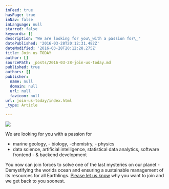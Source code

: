 ```yaml
---
inFeed: true
hasPage: true
inNav: false
inLanguage: null
starred: false
keywords: []
description: "We are looking for you\_with a passion for\_"
datePublished: '2016-03-28T20:12:31.482Z'
dateModified: '2016-03-28T20:12:28.275Z'
title: Join us TODAY
author: []
sourcePath: _posts/2016-03-28-join-us-today.md
published: true
authors: []
publisher:
  name: null
  domain: null
  url: null
  favicon: null
url: join-us-today/index.html
_type: Article

---
```

![](https://the-grid-user-content.s3-us-west-2.amazonaws.com/b4ad9a0a-63f7-4060-b25e-3533c6849538.jpg)

We are looking for you with a passion for 

* marine geology, - biology, -chemistry, - physics
* data science, artificial intelligence, statistical data analytics, software frontend - & backend development 

You now can join forces to solve one of the last mysteries on our planet - Demystifying the worlds ocean and ensuring a sustainable management of its resources for all Earthlings. [Please let us know][0] why you want to join and we get back to you soonest.

[0]: carsten@moonwalk.me